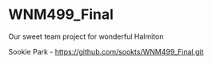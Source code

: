 # WNM499_Final
Our sweet team project for wonderful Halmiton

Sookie Park - https://github.com/sookts/WNM499_Final.git